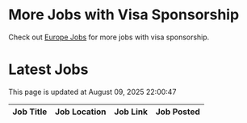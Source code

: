 # More Jobs with Visa Sponsorship

Check out [Europe Jobs](https://github.com/sureshparimi/europejobs#latest-jobs) for more jobs with visa sponsorship.

# Latest Jobs

This page is updated at August 09, 2025 22:00:47

| Job Title | Job Location | Job Link | Job Posted |
| --- | --- | --- | --- |
